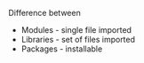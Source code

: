 Difference between
* Modules - single file imported
* Libraries - set of files imported
* Packages - installable 